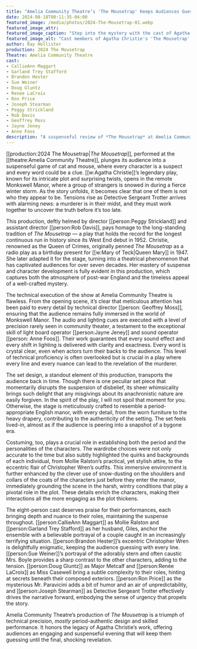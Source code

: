 ```yaml
---
title: "Amelia Community Theatre’s 'The Mousetrap' Keeps Audiences Guessing"
date: 2024-08-18T00:11:35-04:00
featured_image: /media/photos/2024-The-Mousetrap-01.webp
featured_image_attr: 
featured_image_caption: "Step into the mystery with the cast of Agatha Christie’s 'The Mousetrap' at Amelia Community Theatre, a timeless whodunit that continues to captivate audiences with its thrilling twists and turns."
featured_image_alt: "Cast members of Agatha Christie's 'The Mousetrap' posing in an ornate room with dark wood paneling and a chandelier, each displaying distinct expressions hinting at the mystery and intrigue characteristic of the play."
author: Ray Hollister
production: 2024 The Mousetrap
Theatre: Amelia Community Theatre
cast: 
- CallieAnn Maggart
- Garland Trey Stafford
- Brandon Hester
- Sue Weiner
- Doug Gluntz
- Renee LaCroix
- Ron Price
- Joseph Stearman
- Peggy Strickland
- Rob Davis
- Geoffrey Moss
- Jayne Jeney
- Anne Foos
description: "A suspenseful review of *The Mousetrap* at Amelia Community Theatre, highlighting its flawless technical execution, period-perfect design, and gripping performances."
---
```

[[production:2024 The Mousetrap|*The Mousetrap*]], performed at the [[theatre:Amelia Community Theatre]], plunges its audience into a suspenseful game of cat and mouse, where every character is a suspect and every word could be a clue. [[w:Agatha Christie]]’s legendary play, known for its intricate plot and surprising twists, opens in the remote Monkswell Manor, where a group of strangers is snowed in during a fierce winter storm. As the story unfolds, it becomes clear that one of them is not who they appear to be. Tensions rise as Detective Sergeant Trotter arrives with alarming news: a murderer is in their midst, and they must work together to uncover the truth before it’s too late.<!--more-->

This production, deftly helmed by director [[person:Peggy Strickland]] and assistant director [[person:Rob Davis]], pays homage to the long-standing tradition of *The Mousetrap* — a play that holds the record for the longest continuous run in history since its West End debut in 1952. Christie, renowned as the Queen of Crimes, originally penned *The Mousetrap* as a radio play as a birthday present for [[w:Mary of Teck|Queen Mary]] in 1947. She later adapted it for the stage, turning into a theatrical phenomenon that has captivated audiences for over seven decades. Her mastery of suspense and character development is fully evident in this production, which captures both the atmosphere of post-war England and the timeless appeal of a well-crafted mystery.

The technical execution of the show at Amelia Community Theatre is flawless. From the opening scene, it’s clear that meticulous attention has been paid to every detail by technical director [[person: Geoffrey Moss]], ensuring that the audience remains fully immersed in the world of Monkswell Manor. The audio and lighting cues are executed with a level of precision rarely seen in community theater, a testament to the exceptional skill of light board operator [[person:Jayne Jeney]] and sound operator [[person: Anne Foos]]. Their work guarantees that every sound effect and every shift in lighting is delivered with clarity and exactness. Every word is crystal clear, even when actors turn their backs to the audience. This level of technical proficiency is often overlooked but is crucial in a play where every line and every nuance can lead to the revelation of the murderer.

The set design, a standout element of this production, transports the audience back in time. Though there is one peculiar set piece that momentarily disrupts the suspension of disbelief, its sheer whimsicality brings such delight that any misgivings about its anachronistic nature are easily forgiven. In the spirit of the play, I will not spoil that moment for you. Otherwise, the stage is meticulously crafted to resemble a period-appropriate English manor, with every detail, from the worn furniture to the heavy drapery, contributing to the authenticity of the setting. The set feels lived-in, almost as if the audience is peering into a snapshot of a bygone era. 

Costuming, too, plays a crucial role in establishing both the period and the personalities of the characters. The wardrobe choices were not only accurate to the time but also subtly highlighted the quirks and backgrounds of each individual, from Mollie Ralston’s practical, yet stylish attire, to the eccentric flair of Christopher Wren’s outfits. This immersive environment is further enhanced by the clever use of snow-dusting on the shoulders and collars of the coats of the characters just before they enter the manor, immediately grounding the scene in the harsh, wintry conditions that play a pivotal role in the plot. These details enrich the characters, making their interactions all the more engaging as the plot thickens.

The eight-person cast deserves praise for their performances, each bringing depth and nuance to their roles, maintaining the suspense throughout. [[person:CallieAnn Maggart]] as Mollie Ralston and [[person:Garland Trey Stafford]] as her husband, Giles, anchor the ensemble with a believable portrayal of a couple caught in an increasingly terrifying situation. [[person:Brandon Hester]]’s excentric Christopher Wren is delightfully enigmatic, keeping the audience guessing with every line. [[person:Sue Weiner]]’s portrayal of the adorably stern and often caustic Mrs. Boyle provides a sharp contrast to the other characters, adding to the tension. [[person:Doug Gluntz]] as Major Metcalf and [[person:Renée LaCroix]] as Miss Casewell bring a subtle complexity to their roles, hinting at secrets beneath their composed exteriors. [[person:Ron Price]] as the mysterious Mr. Paravicini adds a bit of humor and an air of unpredictability, and [[person:Joseph Stearman]] as Detective Sergeant Trotter effectively drives the narrative forward, embodying the sense of urgency that propels the story.

Amelia Community Theatre’s production of *The Mousetrap* is a triumph of technical precision, *mostly* period-authentic design and skilled performance. It honors the legacy of Agatha Christie’s work, offering audiences an engaging and suspenseful evening that will keep them guessing until the final, shocking revelation.